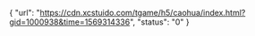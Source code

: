 {
    "url": "https://cdn.xcstuido.com/tgame/h5/caohua/index.html?gid=1000938&time=1569314336",
    "status": "0"
}
